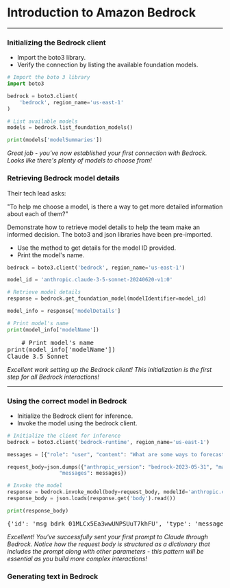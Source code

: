 # Introduction to Amazon Bedrock
---
### Initializing the Bedrock client
* Import the boto3 library.
* Verify the connection by listing the available foundation models.
```python
# Import the boto 3 library
import boto3

bedrock = boto3.client(
    'bedrock', region_name='us-east-1'
)

# List available models
models = bedrock.list_foundation_models()

print(models['modelSummaries'])
```
*Great job - you've now established your first connection with Bedrock. Looks like there's plenty of models to choose from!*
### Retrieving Bedrock model details
Their tech lead asks:

"To help me choose a model, is there a way to get more detailed information about each of them?"

Demonstrate how to retrieve model details to help the team make an informed decision. The boto3 and json libraries have been pre-imported.
* Use the method to get details for the model ID provided.
* Print the model's name.
```python
bedrock = boto3.client('bedrock', region_name='us-east-1')

model_id = 'anthropic.claude-3-5-sonnet-20240620-v1:0'

# Retrieve model details
response = bedrock.get_foundation_model(modelIdentifier=model_id)

model_info = response['modelDetails']

# Print model's name
print(model_info['modelName'])
```
<pre>
    # Print model's name
print(model_info['modelName'])
Claude 3.5 Sonnet
</pre>
    
*Excellent work setting up the Bedrock client! This initialization is the first step for all Bedrock interactions!*

---
### Using the correct model in Bedrock
* Initialize the Bedrock client for inference.
* Invoke the model using the bedrock client.
```python
# Initialize the client for inference
bedrock = boto3.client('bedrock-runtime', region_name='us-east-1')

messages = [{"role": "user", "content": "What are some ways to forecast customer demand?"}]

request_body=json.dumps({"anthropic_version": "bedrock-2023-05-31", "max_tokens": 20,
                 "messages": messages})  

# Invoke the model
response = bedrock.invoke_model(body=request_body, modelId='anthropic.claude-3-5-sonnet-20240620-v1:0')
response_body = json.loads(response.get('body').read())

print(response_body)
```
<pre>{'id': 'msg_bdrk_01MLCx5Ea3wwUNPSUuT7khFU', 'type': 'message', 'role': 'assistant', 'model': 'claude-3-5-sonnet-20240620', 'content': [{'type': 'text', 'text': 'Forecasting customer demand is crucial for businesses to plan their operations, inventory, and resources effectively.'}], 'stop_reason': 'max_tokens', 'stop_sequence': None, 'usage': {'input_tokens': 16, 'output_tokens': 20}}
</pre>

*Excellent! You've successfully sent your first prompt to Claude through Bedrock. Notice how the request body is structured as a dictionary that includes the prompt along with other parameters - this pattern will be essential as you build more complex interactions!*

### Generating text in Bedrock
